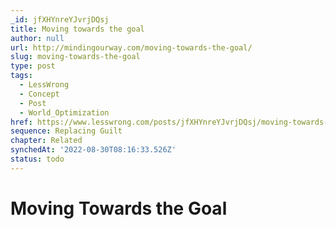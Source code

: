 ```yaml
---
_id: jfXHYnreYJvrjDQsj
title: Moving towards the goal
author: null
url: http://mindingourway.com/moving-towards-the-goal/
slug: moving-towards-the-goal
type: post
tags:
  - LessWrong
  - Concept
  - Post
  - World_Optimization
href: https://www.lesswrong.com/posts/jfXHYnreYJvrjDQsj/moving-towards-the-goal
sequence: Replacing Guilt
chapter: Related
synchedAt: '2022-08-30T08:16:33.526Z'
status: todo
---
```


# Moving Towards the Goal
